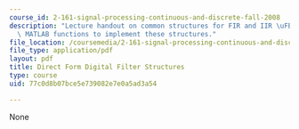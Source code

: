 ```yaml
---
course_id: 2-161-signal-processing-continuous-and-discrete-fall-2008
description: "Lecture handout on common structures for FIR and IIR \uFB01lters, and\
  \ MATLAB functions to implement these structures."
file_location: /coursemedia/2-161-signal-processing-continuous-and-discrete-fall-2008/77c0d8b07bce5e739082e7e0a5ad3a54_filterstructure.pdf
file_type: application/pdf
layout: pdf
title: Direct Form Digital Filter Structures
type: course
uid: 77c0d8b07bce5e739082e7e0a5ad3a54

---
```

None